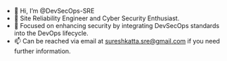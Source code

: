 - 👋 Hi, I’m @DevSecOps-SRE
- 👀 Site Reliability Engineer and Cyber Security Enthusiast.
- 🌱 Focused on enhancing security by integrating DevSecOps standards into the DevOps lifecycle.
- 📫 Can be reached via email at sureshkatta.sre@gmail.com if you need further information.

<!---
DevSecOps-SRE/DevSecOps-SRE is a ✨ unique ✨ repository because its `README.md` (this file) appears on your GitHub profile.
You can click the Preview link to take a look at your changes.
--->
